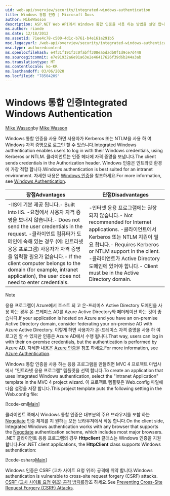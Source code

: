 ```yaml
---
uid: web-api/overview/security/integrated-windows-authentication
title: Windows 통합 인증 | Microsoft Docs
author: MikeWasson
description: ASP.NET Web API에서 Windows 통합 인증을 사용 하는 방법을 설명 합니다.
ms.author: riande
ms.date: 12/18/2012
ms.assetid: 71ee4c78-c500-4d1c-b761-b4e161a291b5
msc.legacyurl: /web-api/overview/security/integrated-windows-authentication
msc.type: authoredcontent
ms.openlocfilehash: e4f31f191f3c0fabff308ea5dadb0f1d9ce7d448
ms.sourcegitcommit: e7e91932a6e91a63e2e46417626f39d6b244a3ab
ms.translationtype: MT
ms.contentlocale: ko-KR
ms.lasthandoff: 03/06/2020
ms.locfileid: "78504209"
---
```

# <a name="integrated-windows-authentication"></a><span data-ttu-id="ff9fd-103">Windows 통합 인증</span><span class="sxs-lookup"><span data-stu-id="ff9fd-103">Integrated Windows Authentication</span></span>

<span data-ttu-id="ff9fd-104">[Mike Wasson](https://github.com/MikeWasson)</span><span class="sxs-lookup"><span data-stu-id="ff9fd-104">by [Mike Wasson](https://github.com/MikeWasson)</span></span>

<span data-ttu-id="ff9fd-105">Windows 통합 인증을 사용 하면 사용자가 Kerberos 또는 NTLM을 사용 하 여 Windows 자격 증명으로 로그인 할 수 있습니다.</span><span class="sxs-lookup"><span data-stu-id="ff9fd-105">Integrated Windows authentication enables users to log in with their Windows credentials, using Kerberos or NTLM.</span></span> <span data-ttu-id="ff9fd-106">클라이언트는 인증 헤더에 자격 증명을 보냅니다.</span><span class="sxs-lookup"><span data-stu-id="ff9fd-106">The client sends credentials in the Authorization header.</span></span> <span data-ttu-id="ff9fd-107">Windows 인증은 인트라넷 환경에 가장 적합 합니다.</span><span class="sxs-lookup"><span data-stu-id="ff9fd-107">Windows authentication is best suited for an intranet environment.</span></span> <span data-ttu-id="ff9fd-108">자세한 내용은 [Windows 인증](https://www.iis.net/configreference/system.webserver/security/authentication/windowsauthentication)을 참조하세요.</span><span class="sxs-lookup"><span data-stu-id="ff9fd-108">For more information, see [Windows Authentication](https://www.iis.net/configreference/system.webserver/security/authentication/windowsauthentication).</span></span>

| <span data-ttu-id="ff9fd-109">장점</span><span class="sxs-lookup"><span data-stu-id="ff9fd-109">Advantages</span></span> | <span data-ttu-id="ff9fd-110">단점</span><span class="sxs-lookup"><span data-stu-id="ff9fd-110">Disadvantages</span></span> |
| --- | --- |
| <span data-ttu-id="ff9fd-111">-IIS에 기본 제공 됩니다.</span><span class="sxs-lookup"><span data-stu-id="ff9fd-111">- Built into IIS.</span></span> <span data-ttu-id="ff9fd-112">-요청에서 사용자 자격 증명을 보내지 않습니다.</span><span class="sxs-lookup"><span data-stu-id="ff9fd-112">- Does not send the user credentials in the request.</span></span> <span data-ttu-id="ff9fd-113">-클라이언트 컴퓨터가 도메인에 속해 있는 경우 (예: 인트라넷 응용 프로그램) 사용자가 자격 증명을 입력할 필요가 없습니다.</span><span class="sxs-lookup"><span data-stu-id="ff9fd-113">- If the client computer belongs to the domain (for example, intranet application), the user does not need to enter credentials.</span></span> | <span data-ttu-id="ff9fd-114">-인터넷 응용 프로그램에는 권장 되지 않습니다.</span><span class="sxs-lookup"><span data-stu-id="ff9fd-114">- Not recommended for Internet applications.</span></span> <span data-ttu-id="ff9fd-115">-클라이언트에서 Kerberos 또는 NTLM 지원이 필요 합니다.</span><span class="sxs-lookup"><span data-stu-id="ff9fd-115">- Requires Kerberos or NTLM support in the client.</span></span> <span data-ttu-id="ff9fd-116">-클라이언트가 Active Directory 도메인에 있어야 합니다.</span><span class="sxs-lookup"><span data-stu-id="ff9fd-116">- Client must be in the Active Directory domain.</span></span> |

> [!NOTE]
> <span data-ttu-id="ff9fd-117">응용 프로그램이 Azure에서 호스트 되 고 온-프레미스 Active Directory 도메인을 사용 하는 경우 온-프레미스 AD를 Azure Active Directory와 페더레이션 하는 것이 좋습니다.</span><span class="sxs-lookup"><span data-stu-id="ff9fd-117">If your application is hosted on Azure and you have an on-premise Active Directory domain, consider federating your on-premise AD with Azure Active Directory.</span></span> <span data-ttu-id="ff9fd-118">이렇게 하면 사용자가 온-프레미스 자격 증명을 사용 하 여 로그인 할 수 있지만 인증은 Azure AD에서 수행 됩니다.</span><span class="sxs-lookup"><span data-stu-id="ff9fd-118">That way, users can log in with their on-premise credentials, but the authentication is performed by Azure AD.</span></span> <span data-ttu-id="ff9fd-119">자세한 내용은 [Azure 인증](../../../visual-studio/overview/2012/windows-azure-authentication.md)을 참조 하세요.</span><span class="sxs-lookup"><span data-stu-id="ff9fd-119">For more information, see [Azure Authentication](../../../visual-studio/overview/2012/windows-azure-authentication.md).</span></span>

<span data-ttu-id="ff9fd-120">Windows 통합 인증을 사용 하는 응용 프로그램을 만들려면 MVC 4 프로젝트 마법사에서 "인트라넷 응용 프로그램" 템플릿을 선택 합니다.</span><span class="sxs-lookup"><span data-stu-id="ff9fd-120">To create an application that uses Integrated Windows authentication, select the "Intranet Application" template in the MVC 4 project wizard.</span></span> <span data-ttu-id="ff9fd-121">이 프로젝트 템플릿은 Web.config 파일에 다음 설정을 저장 합니다.</span><span class="sxs-lookup"><span data-stu-id="ff9fd-121">This project template puts the following setting in the Web.config file:</span></span>

[!code-xml[Main](integrated-windows-authentication/samples/sample1.xml)]

<span data-ttu-id="ff9fd-122">클라이언트 쪽에서 Windows 통합 인증은 대부분의 주요 브라우저를 포함 하는 [Negotiate](http://www.ietf.org/rfc/rfc4559.txt) 인증 체계를 지 원하는 모든 브라우저에서 작동 합니다.</span><span class="sxs-lookup"><span data-stu-id="ff9fd-122">On the client side, Integrated Windows authentication works with any browser that supports the [Negotiate](http://www.ietf.org/rfc/rfc4559.txt) authentication scheme, which includes most major browsers.</span></span> <span data-ttu-id="ff9fd-123">.NET 클라이언트 응용 프로그램의 경우 **Httpclient** 클래스는 Windows 인증을 지원 합니다.</span><span class="sxs-lookup"><span data-stu-id="ff9fd-123">For .NET client applications, the **HttpClient** class supports Windows authentication:</span></span>

[!code-csharp[Main](integrated-windows-authentication/samples/sample2.cs)]

<span data-ttu-id="ff9fd-124">Windows 인증은 CSRF (교차 사이트 요청 위조) 공격에 취약 합니다.</span><span class="sxs-lookup"><span data-stu-id="ff9fd-124">Windows authentication is vulnerable to cross-site request forgery (CSRF) attacks.</span></span> <span data-ttu-id="ff9fd-125">[CSRF (교차 사이트 요청 위조) 공격 방지를](preventing-cross-site-request-forgery-csrf-attacks.md)참조 하세요.</span><span class="sxs-lookup"><span data-stu-id="ff9fd-125">See [Preventing Cross-Site Request Forgery (CSRF) Attacks](preventing-cross-site-request-forgery-csrf-attacks.md).</span></span>
